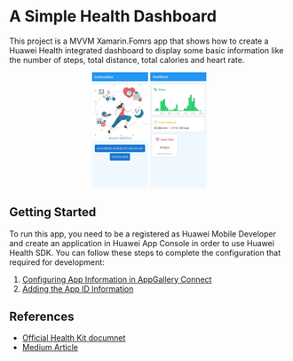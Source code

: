 #  A Simple Health Dashboard  

This project is a MVVM Xamarin.Fomrs app that shows how to create a Huawei Health integrated dashboard to display some basic information like the number of steps, total distance, total calories and heart rate. 

<p align="middle">
 <img src="./Assets/Screenshot1.jpg" width=20% />
 <img src="./Assets/Screenshot2.jpg" width=20% />
</p>


## Getting Started

To run this app, you need to be a registered as Huawei Mobile Developer and create an application in Huawei App Console in order to use Huawei Health SDK. You can follow these steps to complete the configuration that required for development:

1. [Configuring App Information in AppGallery Connect](https://developer.huawei.com/consumer/en/doc/development/HMS-Plugin-Guides/config-agc-0000001074109946)
2. [Adding the App ID Information](https://developer.huawei.com/consumer/en/doc/development/HMS-Plugin-Guides/setting-package-0000001134821779#EN-US_TOPIC_0000001134821779__section922818182101)

## References

- [Official Health Kit documnet](https://developer.huawei.com/consumer/en/doc/development/HMS-Plugin-Guides/health-introduce-0000001073349887)
- [Medium Article]() 


